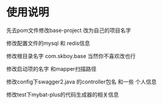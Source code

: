 # 使用说明

先去pom文件修改<artifactId>base-project</artifactId> 改为自己的项目名字
 
修改配置文件的mysql 和 redis信息

修改根目录名字 com.skboy.base 当然你不喜欢改也行
 
修改启动项的名字 和mapper扫描路径

修改config下swagger2.java 的controller包名 和一些 个人信息

修改test下mybat-plus的代码生成器的相关信息